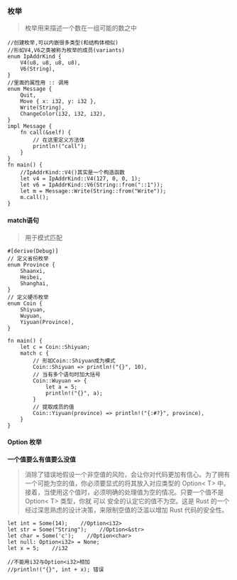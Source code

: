 ### 枚举
> 枚举用来描述一个数在一组可能的数之中

    //创建枚举,可以内嵌很多类型(和结构体相似)
    //形如V4,V6之类被称为枚举的成员(variants)
    enum IpAddrKind {
        V4(u8, u8, u8, u8),
        V6(String),
    }
    //里面的属性用 :: 调用
    enum Message {
        Quit,
        Move { x: i32, y: i32 },
        Write(String),
        ChangeColor(i32, i32, i32),
    }
    impl Message {
        fn call(&self) {
            // 在这里定义方法体
            println!("call");
        }
    }
    fn main() {
        //IpAddrKind::V4()其实是一个构造函数
        let v4 = IpAddrKind::V4(127, 0, 0, 1);
        let v6 = IpAddrKind::V6(String::from("::1"));
        let m = Message::Write(String::from("Write"));
        m.call();
    }
#### match语句
> 用于模式匹配

    #[derive(Debug)]
    // 定义省份枚举
    enum Province {
        Shaanxi,
        Heibei,
        Shanghai,
    }
    // 定义硬币枚举
    enum Coin {
        Shiyuan,
        Wuyuan,
        Yiyuan(Province),
    }

    fn main() {
        let c = Coin::Shiyuan;
        match c {
            // 形如Coin::Shiyuan成为模式
            Coin::Shiyuan => println!("{}", 10),
            // 当有多个语句时加大括号
            Coin::Wuyuan => {
                let a = 5;
                println!("{}", a);
            }
            // 提取成员的值
            Coin::Yiyuan(province) => println!("{:#?}", province),
        }
    }
#### Option 枚举
**一个值要么有值要么没值**
> 消除了错误地假设一个非空值的风险，会让你对代码更加有信心。为了拥有一个可能为空的值，你必须要显式的将其放入对应类型的 Option< T> 中。接着，当使用这个值时，必须明确的处理值为空的情况。只要一个值不是 Option< T> 类型，你就 可以 安全的认定它的值不为空。这是 Rust 的一个经过深思熟虑的设计决策，来限制空值的泛滥以增加 Rust 代码的安全性。

    let int = Some(14);    //Option<i32>
    let str = Some("String");    //Option<&str>
    let char = Some('c');    //Option<char>
    let null: Option<i32> = None;
    let x = 5;    //i32

    //不能用i32与Option<i32>相加
    //println!("{}", int + x); 错误

